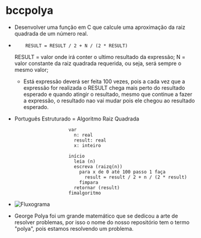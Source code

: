 # bccpolya
- Desenvolver uma função em C que calcule uma aproximação da raiz quadrada de um número real.

-         RESULT = RESULT / 2 + N / (2 * RESULT)
  RESULT = valor onde irá conter o ultimo resultado da expressão;
   N = valor constante da raiz quadrada requerida, ou seja, será sempre o mesmo valor;
  - Está expressão deverá ser feita 100 vezes, pois a cada vez que a expressão for realizada o RESULT chega mais perto do resultado esperado e quando atingir o resultado, mesmo que continue a fazer a expressão, o resultado nao vai mudar pois ele chegou ao resultado esperado.

- Português Estruturado = Algoritmo Raiz Quadrada

                          var
                            n: real
                            result: real
                            x: inteiro
                           
                          início
                            leia (n)
                            escreva (raizq(n))
                              para x de 0 até 100 passo 1 faça
                                result = result / 2 + n / (2 * result)
                              fimpara
                            retornar (result)
                          fimalgoritmo        

-  
  ![Fluxograma](https://github.com/eleuteriotrindade/imagens/blob/master/pasta/Fluxograma.png)                        
 
- George Polya foi um grande matemático que se dedicou a arte de resolver problemas, por isso o nome do nosso repositório tem o termo "polya", pois estamos resolvendo um problema.
